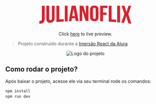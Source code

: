 <p align="center">
  <img alt="Logo do projeto" width="300px" src="./src/assets/img/Logo.png" />
</p>
<p align="center">Click <a href="https://compassionate-lovelace-277ab4.netlify.app/">here</a> to live preview.</p>

> Projeto construido durante a [Imersão React da Alura](https://www.alura.com.br/imersao-react/)

<p align="center">
  <img alt="Logo do projeto" width="1300px" src="./src/assets/captured.gif" />
</p>

## Como rodar o projeto?

Após baixar o projeto, acesse ele via seu terminal rode os comandos:

```sh
npm install
npm run dev
```
